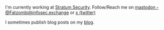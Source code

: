 I'm currently working at [Stratum Security](https://stratumsecurity.com). Follow/Reach me on [mastodon - @Fatzombi@infosec.exchange](https://infosec.exchange/@Fatzombi) or [x (twitter)](https://x.com/fat_zombi)

I sometimes publish blog posts on my [blog](https://fatzombi.com).
